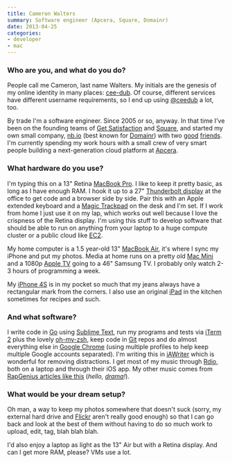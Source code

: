 ```yaml
---
title: Cameron Walters
summary: Software engineer (Apcera, Square, Domainr)
date: 2013-04-25
categories:
- developer
- mac
---
```


### Who are you, and what do you do?

People call me Cameron, last name Walters. My initials are the genesis of my online identity in many places: [cee-dub](http://about.me/cee-dub/ "Cameron's About.me page."). Of course, different services have different username requirements, so I end up using [@ceedub](https://twitter.com/ceedub "Cameron's Twitter account.") a lot, too.

By trade I'm a software engineer. Since 2005 or so, anyway. In that time I've been on the founding teams of [Get Satisfaction][get-satisfaction] and [Square][], and started my own small company, [nb.io](http://nb.io/ "A development shop in San Francisco.") (best known for [Domainr][]) with two [good](http://vedana.net/ "Eric's website.") [friends](http://ydnar.com/ "Randy's website."). I'm currently spending my work hours with a small crew of very smart people building a next-generation cloud platform at [Apcera](http://apcera.com/ "A cloud platform.").

### What hardware do you use?

I'm typing this on a 13" Retina [MacBook Pro][macbook-pro]. I like to keep it pretty basic, as long as I have enough RAM. I hook it up to a 27" [Thunderbolt display][thunderbolt-display] at the office to get code and a browser side by side. Pair this with an Apple extended keyboard and a [Magic Trackpad][magic-trackpad] on the desk and I'm set. If I work from home I just use it on my lap, which works out well because I love the crispness of the Retina display. I'm using this stuff to develop software that should be able to run on anything from your laptop to a huge compute cluster or a public cloud like [EC2][].

My home computer is a 1.5 year-old 13" [MacBook Air][macbook-air], it's where I sync my iPhone and put my photos. Media at home runs on a pretty old [Mac Mini][mac-mini] and a 1080p [Apple TV][apple-tv] going to a 46" Samsung TV. I probably only watch 2-3 hours of programming a week.

My [iPhone 4S][iphone-4s] is in my pocket so much that my jeans always have a rectangular mark from the corners. I also use an original [iPad][] in the kitchen sometimes for recipes and such.

### And what software?

I write code in [Go][] using [Sublime Text][sublime-text], run my programs and tests via [iTerm 2][iterm2] plus the lovely [oh-my-zsh][], keep code in [Git][] repos and do almost everything else in [Google Chrome][chrome] (using multiple profiles to help keep multiple Google accounts separated). I'm writing this in [iAWriter][ia-writer] which is wonderful for removing distractions. I get most of my music through [Rdio][], both on a laptop and through their iOS app. My other music comes from [RapGenius articles like this](http://rapgenius.com/posts/793-The-top-10-mixtapes-of-2011 "Rap Genius' list of the top 10 mixtapes of 2011.") (*hello, [drama](http://rapgenius.com/Lemon-money-trees-rap-genius-response-to-heroku-lyrics "Rap Genius responding to Heroku.")!*).

### What would be your dream setup?

Oh man, a way to keep my photos somewhere that doesn't suck (sorry, my external hard drive and [Flickr][] aren't really good enough) so that I can go back and look at the best of them without having to do so much work to upload, edit, tag, blah blah blah.

I'd also enjoy a laptop as light as the 13" Air but with a Retina display. And can I get more RAM, please? VMs use a lot.

[apple-tv]: https://en.wikipedia.org/wiki/Apple_TV "A device for viewing media on a TV."
[chrome]: https://www.google.com/intl/en/chrome/browser/ "A WebKit-based browser, where each tab runs in its own thread."
[domainr]: https://domainr.com/ "A domain name selection tool."
[ec2]: https://aws.amazon.com/ec2/ "A web service for virtualised processing."
[flickr]: https://www.flickr.com/ "A photo sharing website."
[get-satisfaction]: http://web.archive.org/web/20201114003008/https://getsatisfaction.com/corp/ "A customer support platform/service."
[git]: https://git-scm.com/ "A version control system."
[go]: https://golang.org/ "A compiled programming language."
[ia-writer]: https://ia.net/writer/updates/ia-writer-for-mac "A full-screen writing tool for the Mac."
[ipad]: https://www.apple.com/ipad/ "A tablet device."
[iphone-4s]: https://en.wikipedia.org/wiki/IPhone_4S "A smartphone."
[iterm2]: https://iterm2.com/ "An alternative terminal application for Mac OS X."
[mac-mini]: https://www.apple.com/mac-mini/ "A small desktop computer."
[macbook-air]: https://www.apple.com/macbook-air/ "A very thin laptop."
[macbook-pro]: https://www.apple.com/macbook-pro/ "A laptop."
[magic-trackpad]: https://en.wikipedia.org/wiki/Magic_Trackpad "A trackpad for desktop machines."
[oh-my-zsh]: https://github.com/robbyrussell/oh-my-zsh "A framework of extensions and themes for the zsh shell."
[rdio]: http://web.archive.org/web/20151209115835/http://www.rdio.com:80/home/en-us/ "A music streaming service."
[square]: https://squareup.com/ "A software and hardware solution for processing credit cards."
[sublime-text]: http://www.sublimetext.com/ "A coder's text editor."
[thunderbolt-display]: https://www.apple.com/displays/ "A Thunderbolt-powered monitor."
